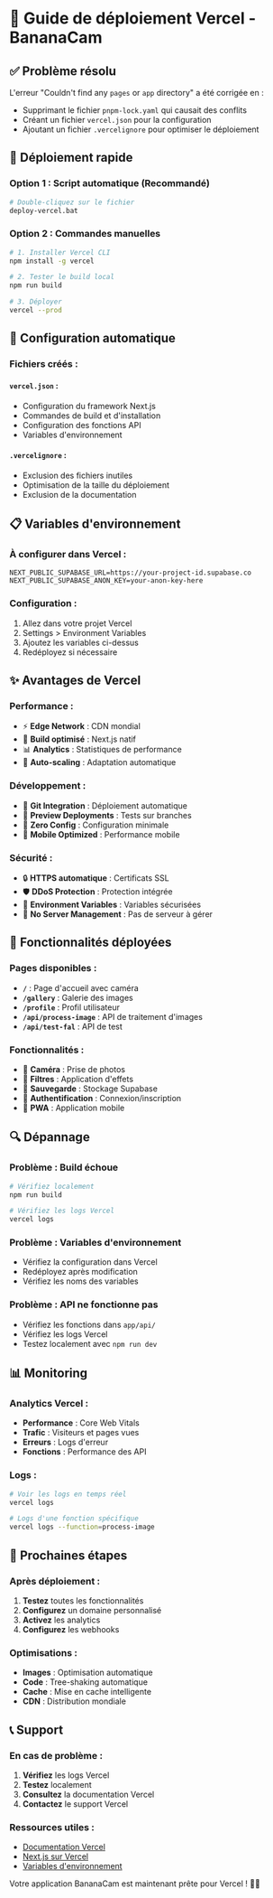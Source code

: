 # 🚀 Guide de déploiement Vercel - BananaCam

## ✅ Problème résolu

L'erreur "Couldn't find any `pages` or `app` directory" a été corrigée en :
- Supprimant le fichier `pnpm-lock.yaml` qui causait des conflits
- Créant un fichier `vercel.json` pour la configuration
- Ajoutant un fichier `.vercelignore` pour optimiser le déploiement

## 🚀 Déploiement rapide

### **Option 1 : Script automatique (Recommandé)**
```bash
# Double-cliquez sur le fichier
deploy-vercel.bat
```

### **Option 2 : Commandes manuelles**
```bash
# 1. Installer Vercel CLI
npm install -g vercel

# 2. Tester le build local
npm run build

# 3. Déployer
vercel --prod
```

## 🔧 Configuration automatique

### **Fichiers créés :**

#### **`vercel.json` :**
- Configuration du framework Next.js
- Commandes de build et d'installation
- Configuration des fonctions API
- Variables d'environnement

#### **`.vercelignore` :**
- Exclusion des fichiers inutiles
- Optimisation de la taille du déploiement
- Exclusion de la documentation

## 📋 Variables d'environnement

### **À configurer dans Vercel :**
```
NEXT_PUBLIC_SUPABASE_URL=https://your-project-id.supabase.co
NEXT_PUBLIC_SUPABASE_ANON_KEY=your-anon-key-here
```

### **Configuration :**
1. Allez dans votre projet Vercel
2. Settings > Environment Variables
3. Ajoutez les variables ci-dessus
4. Redéployez si nécessaire

## ✨ Avantages de Vercel

### **Performance :**
- ⚡ **Edge Network** : CDN mondial
- 🚀 **Build optimisé** : Next.js natif
- 📊 **Analytics** : Statistiques de performance
- 🔄 **Auto-scaling** : Adaptation automatique

### **Développement :**
- 🔗 **Git Integration** : Déploiement automatique
- 🌿 **Preview Deployments** : Tests sur branches
- 🔧 **Zero Config** : Configuration minimale
- 📱 **Mobile Optimized** : Performance mobile

### **Sécurité :**
- 🔒 **HTTPS automatique** : Certificats SSL
- 🛡️ **DDoS Protection** : Protection intégrée
- 🔐 **Environment Variables** : Variables sécurisées
- 🚫 **No Server Management** : Pas de serveur à gérer

## 🎯 Fonctionnalités déployées

### **Pages disponibles :**
- **`/`** : Page d'accueil avec caméra
- **`/gallery`** : Galerie des images
- **`/profile`** : Profil utilisateur
- **`/api/process-image`** : API de traitement d'images
- **`/api/test-fal`** : API de test

### **Fonctionnalités :**
- 📸 **Caméra** : Prise de photos
- 🎨 **Filtres** : Application d'effets
- 💾 **Sauvegarde** : Stockage Supabase
- 🔐 **Authentification** : Connexion/inscription
- 📱 **PWA** : Application mobile

## 🔍 Dépannage

### **Problème : Build échoue**
```bash
# Vérifiez localement
npm run build

# Vérifiez les logs Vercel
vercel logs
```

### **Problème : Variables d'environnement**
- Vérifiez la configuration dans Vercel
- Redéployez après modification
- Vérifiez les noms des variables

### **Problème : API ne fonctionne pas**
- Vérifiez les fonctions dans `app/api/`
- Vérifiez les logs Vercel
- Testez localement avec `npm run dev`

## 📊 Monitoring

### **Analytics Vercel :**
- **Performance** : Core Web Vitals
- **Trafic** : Visiteurs et pages vues
- **Erreurs** : Logs d'erreur
- **Fonctions** : Performance des API

### **Logs :**
```bash
# Voir les logs en temps réel
vercel logs

# Logs d'une fonction spécifique
vercel logs --function=process-image
```

## 🚀 Prochaines étapes

### **Après déploiement :**
1. **Testez** toutes les fonctionnalités
2. **Configurez** un domaine personnalisé
3. **Activez** les analytics
4. **Configurez** les webhooks

### **Optimisations :**
- **Images** : Optimisation automatique
- **Code** : Tree-shaking automatique
- **Cache** : Mise en cache intelligente
- **CDN** : Distribution mondiale

## 📞 Support

### **En cas de problème :**
1. **Vérifiez** les logs Vercel
2. **Testez** localement
3. **Consultez** la documentation Vercel
4. **Contactez** le support Vercel

### **Ressources utiles :**
- [Documentation Vercel](https://vercel.com/docs)
- [Next.js sur Vercel](https://vercel.com/docs/frameworks/nextjs)
- [Variables d'environnement](https://vercel.com/docs/environment-variables)

Votre application BananaCam est maintenant prête pour Vercel ! 🎉📱
